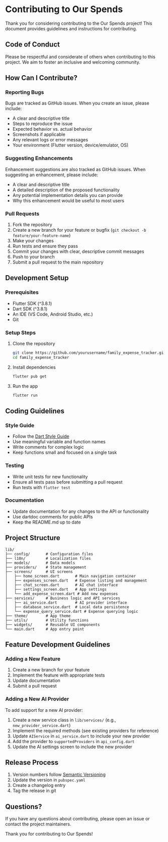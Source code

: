 # Contributing to Our Spends

Thank you for considering contributing to the Our Spends project! This document provides guidelines and instructions for contributing.

## Code of Conduct

Please be respectful and considerate of others when contributing to this project. We aim to foster an inclusive and welcoming community.

## How Can I Contribute?

### Reporting Bugs

Bugs are tracked as GitHub issues. When you create an issue, please include:

- A clear and descriptive title
- Steps to reproduce the issue
- Expected behavior vs. actual behavior
- Screenshots if applicable
- Any relevant logs or error messages
- Your environment (Flutter version, device/emulator, OS)

### Suggesting Enhancements

Enhancement suggestions are also tracked as GitHub issues. When suggesting an enhancement, please include:

- A clear and descriptive title
- A detailed description of the proposed functionality
- Any potential implementation details you can provide
- Why this enhancement would be useful to most users

### Pull Requests

1. Fork the repository
2. Create a new branch for your feature or bugfix (`git checkout -b feature/your-feature-name`)
3. Make your changes
4. Run tests and ensure they pass
5. Commit your changes with clear, descriptive commit messages
6. Push to your branch
7. Submit a pull request to the main repository

## Development Setup

### Prerequisites

- Flutter SDK (^3.8.1)
- Dart SDK (^3.8.1)
- An IDE (VS Code, Android Studio, etc.)
- Git

### Setup Steps

1. Clone the repository
   ```bash
   git clone https://github.com/yourusername/family_expense_tracker.git
   cd family_expense_tracker
   ```

2. Install dependencies
   ```bash
   flutter pub get
   ```

3. Run the app
   ```bash
   flutter run
   ```

## Coding Guidelines

### Style Guide

- Follow the [Dart Style Guide](https://dart.dev/guides/language/effective-dart/style)
- Use meaningful variable and function names
- Write comments for complex logic
- Keep functions small and focused on a single task

### Testing

- Write unit tests for new functionality
- Ensure all tests pass before submitting a pull request
- Run tests with `flutter test`

### Documentation

- Update documentation for any changes to the API or functionality
- Use dartdoc comments for public APIs
- Keep the README.md up to date

## Project Structure

```
lib/
├── config/       # Configuration files
├── l10n/         # Localization files
├── models/       # Data models
├── providers/    # State management
├── screens/      # UI screens
│   ├── home_screen.dart       # Main navigation container
│   ├── expenses_screen.dart   # Expense listing and management
│   ├── chat_screen.dart       # AI chat interface
│   ├── settings_screen.dart   # App settings
│   └── add_expense_screen.dart # Add new expenses
├── services/     # Business logic and API services
│   ├── ai_service.dart        # AI provider interface
│   ├── database_service.dart  # Local data persistence
│   └── expense_query_service.dart # Expense querying logic
├── theme/        # App theme
├── utils/        # Utility functions
├── widgets/      # Reusable UI components
└── main.dart     # App entry point
```

## Feature Development Guidelines

### Adding a New Feature

1. Create a new branch for your feature
2. Implement the feature with appropriate tests
3. Update documentation
4. Submit a pull request

### Adding a New AI Provider

To add support for a new AI provider:

1. Create a new service class in `lib/services/` (e.g., `new_provider_service.dart`)
2. Implement the required methods (see existing providers for reference)
3. Update `AIService` in `ai_service.dart` to include your new provider
4. Add the provider to `supportedProviders` in `api_config.dart`
5. Update the AI settings screen to include the new provider

## Release Process

1. Version numbers follow [Semantic Versioning](https://semver.org/)
2. Update the version in `pubspec.yaml`
3. Create a changelog entry
4. Tag the release in git

## Questions?

If you have any questions about contributing, please open an issue or contact the project maintainers.

Thank you for contributing to Our Spends!